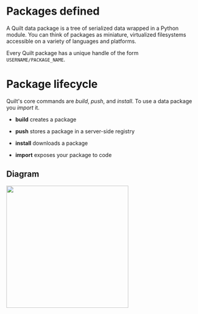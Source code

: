 # Packages defined

A Quilt data package is a tree of serialized data wrapped in a Python module. You can think of packages as miniature, virtualized filesystems accessible on a variety of languages and platforms.

Every Quilt package has a unique handle of the form `USERNAME/PACKAGE_NAME`.

# Package lifecycle

Quilt's core commands are _build_, _push_, and _install_. To use a data package you _import_ it.

* **build** creates a package

* **push** stores a package in a server-side registry

* **install** downloads a package

* **import** exposes your package to code

## Diagram

<img width="320" src="https://github.com/quiltdata/resources/blob/955656180ef6398a2729c7ebc28e5dc708f26bd3/img/big-picture.png?raw=true" />
  








